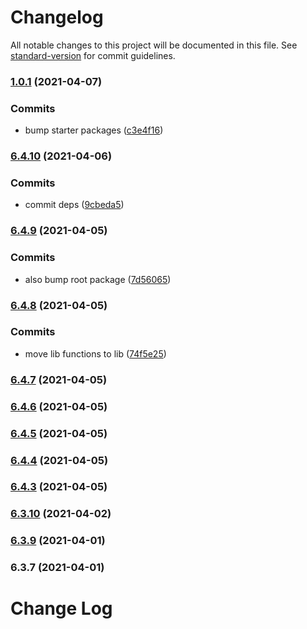 # Changelog

All notable changes to this project will be documented in this file. See [standard-version](https://github.com/conventional-changelog/standard-version) for commit guidelines.

### [1.0.1](https://github.com/wheelroom/wheelroom/compare/@wheelroom/gatsby-starter@6.4.10...@wheelroom/gatsby-starter@1.0.1) (2021-04-07)


### Commits

* bump starter packages ([c3e4f16](https://github.com/wheelroom/wheelroom/commit/c3e4f16a20df3598495c46f466f10aee92362c29))

### [6.4.10](https://github.com/wheelroom/wheelroom/compare/@wheelroom/gatsby-starter@6.4.9...@wheelroom/gatsby-starter@6.4.10) (2021-04-06)


### Commits

* commit deps ([9cbeda5](https://github.com/wheelroom/wheelroom/commit/9cbeda582a3fed63e1ab50f00f9133ff5b7e1661))

### [6.4.9](https://github.com/wheelroom/wheelroom/compare/@wheelroom/gatsby-starter@6.4.8...@wheelroom/gatsby-starter@6.4.9) (2021-04-05)


### Commits

* also bump root package ([7d56065](https://github.com/wheelroom/wheelroom/commit/7d5606509673345090f494ca7b4a03775fedee0a))

### [6.4.8](https://github.com/wheelroom/wheelroom/compare/@wheelroom/gatsby-starter@6.4.7...@wheelroom/gatsby-starter@6.4.8) (2021-04-05)


### Commits

* move lib functions to lib ([74f5e25](https://github.com/wheelroom/wheelroom/commit/74f5e25322985b6840a77c95211e1afca183d565))

### [6.4.7](https://github.com/wheelroom/wheelroom/compare/@wheelroom/gatsby-starter@6.4.6...@wheelroom/gatsby-starter@6.4.7) (2021-04-05)

### [6.4.6](https://github.com/wheelroom/wheelroom/compare/@wheelroom/gatsby-starter@6.4.5...@wheelroom/gatsby-starter@6.4.6) (2021-04-05)

### [6.4.5](https://github.com/wheelroom/wheelroom/compare/@wheelroom/gatsby-starter@6.4.4...@wheelroom/gatsby-starter@6.4.5) (2021-04-05)

### [6.4.4](https://github.com/wheelroom/wheelroom/compare/@wheelroom/gatsby-starter@6.4.3...@wheelroom/gatsby-starter@6.4.4) (2021-04-05)

### [6.4.3](https://github.com/wheelroom/wheelroom/compare/@wheelroom/gatsby-starter@6.3.10...@wheelroom/gatsby-starter@6.4.3) (2021-04-05)

### [6.3.10](https://github.com/wheelroom/wheelroom/compare/@wheelroom/gatsby-starter@6.3.9...@wheelroom/gatsby-starter@6.3.10) (2021-04-02)

### [6.3.9](https://github.com/wheelroom/wheelroom/compare/@wheelroom/gatsby-starter@6.3.7...@wheelroom/gatsby-starter@6.3.9) (2021-04-01)

### 6.3.7 (2021-04-01)

# Change Log
